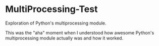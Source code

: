 MultiProcessing-Test
====================

Exploration of Python's multiprocessing module. 

This was the "aha" moment when I understood how awesome Python's multiprocessing module actually was and how it worked.

